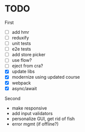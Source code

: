# TODO

First

- [ ] add hmr
- [ ] reduxify
- [ ] unit tests
- [ ] e2e tests
- [ ] add store picker
- [ ] use flow?
- [ ] eject from cra?
- [x] update libs
- [x] modernize using updated course
- [x] webpack
- [x] async/await

Second

 * make responsive
 * add input validators
 * personalize GUI, get rid of fish
 * error mgmt (if offline?)